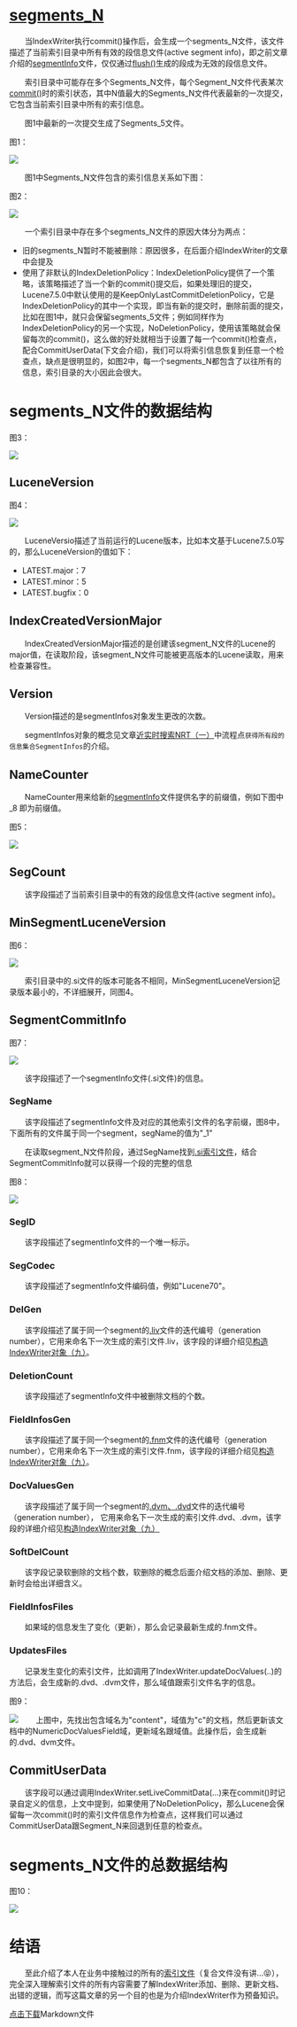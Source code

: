# [segments_N](https://www.amazingkoala.com.cn/Lucene/suoyinwenjian/)
&emsp;&emsp;当IndexWriter执行commit()操作后，会生成一个segments_N文件，该文件描述了当前索引目录中所有有效的段信息文件(active segment info)，即之前文章介绍的[segmentInfo](https://www.amazingkoala.com.cn/Lucene/suoyinwenjian/2019/0605/63.html)文件，仅仅通过[flush()](https://www.amazingkoala.com.cn/Lucene/Index/2019/0716/74.html)生成的段成为无效的段信息文件。

&emsp;&emsp;索引目录中可能存在多个Segments_N文件，每个Segment_N文件代表某次[commit()](https://www.amazingkoala.com.cn/Lucene/Index/2019/0906/91.html)时的索引状态，其中N值最大的Segments_N文件代表最新的一次提交，它包含当前索引目录中所有的索引信息。

&emsp;&emsp;图1中最新的一次提交生成了Segments_5文件。

图1：

<img src="http://www.amazingkoala.com.cn/uploads/lucene/索引文件/segments_N/1.png">

&emsp;&emsp;图1中Segments_N文件包含的索引信息关系如下图：

图2：

<img src="http://www.amazingkoala.com.cn/uploads/lucene/索引文件/segments_N/2.png">

&emsp;&emsp;一个索引目录中存在多个segments_N文件的原因大体分为两点：

- 旧的segments_N暂时不能被删除：原因很多，在后面介绍IndexWriter的文章中会提及
- 使用了非默认的IndexDeletionPolicy：IndexDeletionPolicy提供了一个策略，该策略描述了当一个新的commit()提交后，如果处理旧的提交，Lucene7.5.0中默认使用的是KeepOnlyLastCommitDeletionPolicy，它是IndexDeletionPolicy的其中一个实现，即当有新的提交时，删除前面的提交，比如在图1中，就只会保留segments_5文件；例如同样作为IndexDeletionPolicy的另一个实现，NoDeletionPolicy，使用该策略就会保留每次的commit()，这么做的好处就相当于设置了每一个commit()检查点，配合CommitUserData(下文会介绍)，我们可以将索引信息恢复到任意一个检查点，缺点是很明显的，如图2中，每一个segments_N都包含了以往所有的信息，索引目录的大小因此会很大。

# segments_N文件的数据结构
图3：

<img src="http://www.amazingkoala.com.cn/uploads/lucene/索引文件/segments_N/3.png">

## LuceneVersion
图4：

<img src="http://www.amazingkoala.com.cn/uploads/lucene/索引文件/segments_N/4.png">

&emsp;&emsp;LuceneVersio描述了当前运行的Lucene版本，比如本文基于Lucene7.5.0写的，那么LuceneVersion的值如下：

- LATEST.major：7
- LATEST.minor：5
- LATEST.bugfix：0

## IndexCreatedVersionMajor

&emsp;&emsp;IndexCreatedVersionMajor描述的是创建该segment_N文件的Lucene的major值，在读取阶段，该segment_N文件可能被更高版本的Lucene读取，用来检查兼容性。

## Version
&emsp;&emsp;Version描述的是segmentInfos对象发生更改的次数。

&emsp;&emsp;segmentInfos对象的概念见文章[近实时搜索NRT（一）](https://www.amazingkoala.com.cn/Lucene/Index/2019/0916/93.html)中流程点`获得所有段的信息集合SegmentInfos`的介绍。

## NameCounter
&emsp;&emsp;NameCounter用来给新的[segmentInfo](https://www.amazingkoala.com.cn/Lucene/suoyinwenjian/2019/0605/63.html)文件提供名字的前缀值，例如下图中 _8 即为前缀值。

图5：

<img src="http://www.amazingkoala.com.cn/uploads/lucene/索引文件/segments_N/5.png">

## SegCount
&emsp;&emsp;该字段描述了当前索引目录中的有效的段信息文件(active segment info)。

## MinSegmentLuceneVersion
图6：

<img src="http://www.amazingkoala.com.cn/uploads/lucene/索引文件/segments_N/6.png">

&emsp;&emsp;索引目录中的.si文件的版本可能各不相同，MinSegmentLuceneVersion记录版本最小的，不详细展开，同图4。

## SegmentCommitInfo
图7：

<img src="http://www.amazingkoala.com.cn/uploads/lucene/索引文件/segments_N/7.png">

&emsp;&emsp;该字段描述了一个segmentInfo文件(.si文件)的信息。

### SegName
&emsp;&emsp;该字段描述了segmentInfo文件及对应的其他索引文件的名字前缀，图8中，下面所有的文件属于同一个segment，segName的值为"_1"

&emsp;&emsp;在读取segment_N文件阶段，通过SegName找到[.si索引文件](https://www.amazingkoala.com.cn/Lucene/suoyinwenjian/2019/0605/63.html)，结合SegmentCommitInfo就可以获得一个段的完整的信息

图8：

<img src="http://www.amazingkoala.com.cn/uploads/lucene/索引文件/segments_N/8.png">

### SegID
&emsp;&emsp;该字段描述了segmentInfo文件的一个唯一标示。

### SegCodec
&emsp;&emsp;该字段描述了segmentInfo文件编码值，例如"Lucene70"。

### DelGen
&emsp;&emsp;该字段描述了属于同一个segment的[.liv](https://www.amazingkoala.com.cn/Lucene/suoyinwenjian/2019/0425/54.html)文件的迭代编号（generation number），它用来命名下一次生成的索引文件.liv，该字段的详细介绍见[构造IndexWriter对象（九）](https://www.amazingkoala.com.cn/Lucene/Index/2019/1205/114.html)。

### DeletionCount
&emsp;&emsp;该字段描述了segmentInfo文件中被删除文档的个数。

### FieldInfosGen
&emsp;&emsp;该字段描述了属于同一个segment的[.fnm](https://www.amazingkoala.com.cn/Lucene/suoyinwenjian/2019/0606/64.html)文件的迭代编号（generation number），它用来命名下一次生成的索引文件.fnm，该字段的详细介绍见[构造IndexWriter对象（九）](https://www.amazingkoala.com.cn/Lucene/Index/2019/1205/114.html)。

### DocValuesGen
&emsp;&emsp;该字段描述了属于同一个segment的[.dvm、.dvd](https://www.amazingkoala.com.cn/Lucene/DocValues/2019/0218/33.html)文件的迭代编号（generation number）， 它用来命名下一次生成的索引文件.dvd、.dvm，该字段的详细介绍见[构造IndexWriter对象（九）](https://www.amazingkoala.com.cn/Lucene/Index/2019/1205/114.html)

### SoftDelCount
&emsp;&emsp;该字段记录软删除的文档个数，软删除的概念后面介绍文档的添加、删除、更新时会给出详细含义。

### FieldInfosFiles
&emsp;&emsp;如果域的信息发生了变化（更新），那么会记录最新生成的.fnm文件。

### UpdatesFiles
&emsp;&emsp;记录发生变化的索引文件，比如调用了IndexWriter.updateDocValues(..)的方法后，会生成新的.dvd、.dvm文件，那么域值跟索引文件名字的信息。

图9：

<img src="http://www.amazingkoala.com.cn/uploads/lucene/索引文件/segments_N/9.png">
&emsp;&emsp;上图中，先找出包含域名为"content"，域值为"c"的文档，然后更新该文档中的NumericDocValuesField域，更新域名跟域值。此操作后，会生成新的.dvd、dvm文件。

## CommitUserData
&emsp;&emsp;该字段可以通过调用IndexWriter.setLiveCommitData(...)来在commit()时记录自定义的信息，上文中提到，如果使用了NoDeletionPolicy，那么Lucene会保留每一次commit()时的索引文件信息作为检查点，这样我们可以通过CommitUserData跟Segment_N来回退到任意的检查点。

# segments_N文件的总数据结构
图10：

<img src="http://www.amazingkoala.com.cn/uploads/lucene/索引文件/segments_N/10.png">

# 结语
&emsp;&emsp;至此介绍了本人在业务中接触过的所有的[索引文件](https://www.amazingkoala.com.cn/Lucene/suoyinwenjian/)（复合文件没有讲…😝），完全深入理解索引文件的所有内容需要了解IndexWriter添加、删除、更新文档、出错的逻辑，而写这篇文章的另一个目的也是为介绍IndexWriter作为预备知识。

[点击下载](http://www.amazingkoala.com.cn/attachment/Lucene/索引文件/segments_N.zip)Markdown文件





